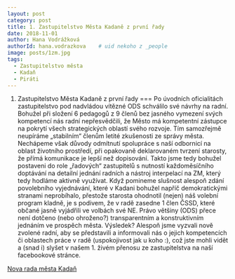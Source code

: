 ```yaml
---
layout: post
category: post
title: 1. Zastupitelstvo Města Kadaně z první řady 
date: 2018-11-01
author: Hana Vodrážková
authorId: hana.vodrazkova    # uid nekoho z _people
image: posts/1zm.jpg
tags:
  - Zastupitelstvo města
  - Kadaň
  - Piráti
---
```


1. Zastupitelstvo Města Kadaně z první řady 
===
Po úvodních oficialitách zastupitelstvo pod nadvládou vítězné ODS schválilo své návrhy na radní. Bohužel při složení 6 pedagogů z 9 členů bez jasného vymezení svých kompetencí nás radní nepřesvědčili, že Město má kompetentní zástupce na pokrytí všech strategických oblastí svého rozvoje. Tím samozřejmě neupíráme „stabilním“ členům letité zkušenosti ze správy města.
Nechápeme však důvody odmítnutí spolupráce s naší odbornicí na oblast životního prostředí, při opakovaně deklarovaném tvrzení starosty, že přímá komunikace je lepší než dopisování. 
Takto jsme tedy bohužel postaveni do role „řadových“ zastupitelů s nutností každoměsíčního doptávání na detailní jednání radních a nástroj interpelací na ZM, který tedy hodláme aktivně využívat.
Když pomineme slušnost alespoň zdání povolebního vyjednávání, které v Kadani bohužel napříč demokratickými stranami neprobíhalo, přestože starosta ohodnotil (nejen) náš volební program kladně, je s podivem, že v radě zasedne 1 člen ČSSD, které občané jasně vyjádřili ve volbách své NE.
Právo většiny (ODS) přece není dotčeno (nebo ohroženo?) transparentním a konstruktivním jednáním ve prospěch města.
Výsledek? Alespoň jsme vyzvali nově zvolené radní, aby se představili a informovali nás o jejich kompetencích či oblastech práce v radě (uspokojivost jak u koho :), což jste mohli vidět a (snad i) slyšet v našem 1. živém přenosu ze zastupitelstva na naší facebookové stránce.

[Nova rada města Kadaň](http://www.mesto-kadan.cz/podsekce-5/rada-mesta/) 
